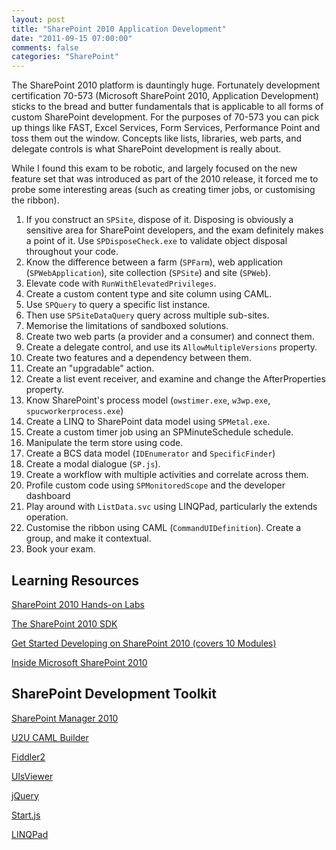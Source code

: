 ```yaml
---
layout: post
title: "SharePoint 2010 Application Development"
date: "2011-09-15 07:00:00"
comments: false
categories: "SharePoint"
---
```


The SharePoint 2010 platform is dauntingly huge. Fortunately development certification 70-573 (Microsoft SharePoint 2010, Application Development) sticks to the bread and butter fundamentals that is applicable to all forms of custom SharePoint development. For the purposes of 70-573 you can pick up things like FAST, Excel Services, Form Services, Performance Point and toss them out the window. Concepts like lists, libraries, web parts, and delegate controls is what SharePoint development is really about.

While I found this exam to be robotic, and largely focused on the new feature set that was introduced as part of the 2010 release, it forced me to probe some interesting areas (such as creating timer jobs, or customising the ribbon).

1. If you construct an `SPSite`, dispose of it. Disposing is obviously a sensitive area for SharePoint developers, and the exam definitely makes a point of it. Use `SPDisposeCheck.exe` to validate object disposal throughout your code.
1. Know the difference between a farm (`SPFarm`), web application (`SPWebApplication`), site collection (`SPSite`) and site (`SPWeb`).
1. Elevate code with `RunWithElevatedPrivileges`.
1. Create a custom content type and site column using CAML.
1. Use `SPQuery` to query a specific list instance.
1. Then use `SPSiteDataQuery` query across multiple sub-sites.
1. Memorise the limitations of sandboxed solutions.
1. Create two web parts (a provider and a consumer) and connect them.
1. Create a delegate control, and use its `AllowMultipleVersions` property.
1. Create two features and a dependency between them.
1. Create an "upgradable" action.
1. Create a list event receiver, and examine and change the AfterProperties property.
1. Know SharePoint's process model (`owstimer.exe`, `w3wp.exe`, `spucworkerprocess.exe`)
1. Create a LINQ to SharePoint data model using `SPMetal.exe`.
1. Create a custom timer job using an SPMinuteSchedule schedule.
1. Manipulate the term store using code.
1. Create a BCS data model (`IDEnumerator` and `SpecificFinder`)
1. Create a modal dialogue (`SP.js`).
1. Create a workflow with multiple activities and correlate across them.
1. Profile custom code using `SPMonitoredScope` and the developer dashboard
1. Play around with `ListData.svc` using LINQPad, particularly the extends operation.
1. Customise the ribbon using CAML (`CommandUIDefinition`). Create  a group, and make it contextual.
1. Book your exam.

	
## Learning Resources

[SharePoint 2010 Hands-on Labs](http://www.microsoft.com/download/en/details.aspx?displaylang=en&id=17215)

[The SharePoint 2010 SDK](http://www.microsoft.com/download/en/details.aspx?displaylang=en&id=12323)

[Get Started Developing on SharePoint 2010 (covers 10 Modules)](http://msdn.microsoft.com/en-us/sharepoint/ee513147.aspx)

[Inside Microsoft SharePoint 2010](http://msdn.microsoft.com/en-us/library/ff742318.aspx)



## SharePoint Development Toolkit

[SharePoint Manager 2010](http://spm.codeplex.com/)

[U2U CAML Builder](http://www.u2u.net/res/Tools/CamlQueryBuilder.aspx)

[Fiddler2](http://www.fiddler2.com/fiddler2/)

[UlsViewer](http://archive.msdn.microsoft.com/ULSViewer)

[jQuery](http://jquery.com/)

[Start.js](http://www.asp.net/ajaxlibrary/HOW%20TO%20Choose%20Local%20or%20Remote%20Scripts.ashx)

[LINQPad](http://www.linqpad.net/)

